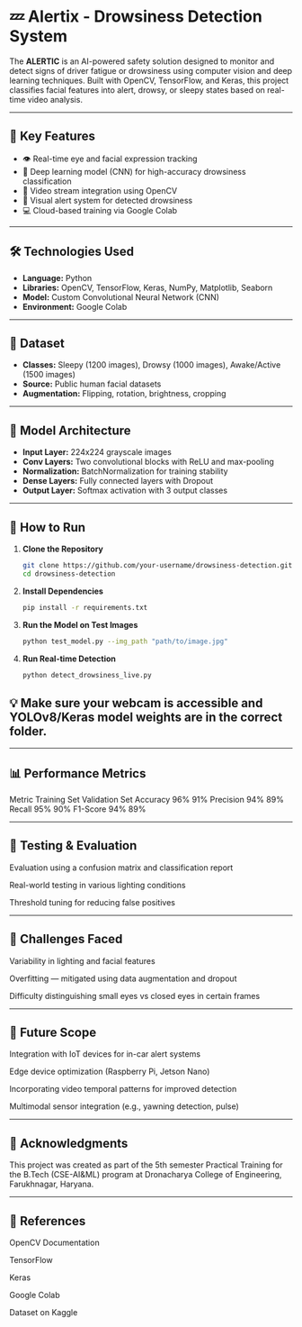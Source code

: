 # 💤 Alertix - Drowsiness Detection System

The **ALERTIC** is an AI-powered safety solution designed to monitor and detect signs of driver fatigue or drowsiness using computer vision and deep learning techniques. Built with OpenCV, TensorFlow, and Keras, this project classifies facial features into alert, drowsy, or sleepy states based on real-time video analysis.

---

## 📌 Key Features

- 👁️ Real-time eye and facial expression tracking
- 🤖 Deep learning model (CNN) for high-accuracy drowsiness classification
- 🎥 Video stream integration using OpenCV
- 🔔 Visual alert system for detected drowsiness
- 💻 Cloud-based training via Google Colab

---

## 🛠️ Technologies Used

- **Language:** Python
- **Libraries:** OpenCV, TensorFlow, Keras, NumPy, Matplotlib, Seaborn
- **Model:** Custom Convolutional Neural Network (CNN)
- **Environment:** Google Colab

---

## 🧠 Dataset

- **Classes:** Sleepy (1200 images), Drowsy (1000 images), Awake/Active (1500 images)
- **Source:** Public human facial datasets
- **Augmentation:** Flipping, rotation, brightness, cropping

---

## 🧱 Model Architecture

- **Input Layer:** 224x224 grayscale images
- **Conv Layers:** Two convolutional blocks with ReLU and max-pooling
- **Normalization:** BatchNormalization for training stability
- **Dense Layers:** Fully connected layers with Dropout
- **Output Layer:** Softmax activation with 3 output classes

---

## 🚀 How to Run

1. **Clone the Repository**
   ```bash
   git clone https://github.com/your-username/drowsiness-detection.git
   cd drowsiness-detection
2. **Install Dependencies**
   ```bash 
   pip install -r requirements.txt
3. **Run the Model on Test Images**
   ```bash
   python test_model.py --img_path "path/to/image.jpg"
4. **Run Real-time Detection**
   ```bash 
   python detect_drowsiness_live.py

## 💡 Make sure your webcam is accessible and YOLOv8/Keras model weights are in the correct folder.

---

## 📊 Performance Metrics
Metric	Training Set	Validation Set
Accuracy	96%	91%
Precision	94%	89%
Recall	95%	90%
F1-Score	94%	89%

---

## 🧪 Testing & Evaluation
Evaluation using a confusion matrix and classification report

Real-world testing in various lighting conditions

Threshold tuning for reducing false positives

---

## 🧩 Challenges Faced
Variability in lighting and facial features

Overfitting — mitigated using data augmentation and dropout

Difficulty distinguishing small eyes vs closed eyes in certain frames

---

## 🔮 Future Scope
Integration with IoT devices for in-car alert systems

Edge device optimization (Raspberry Pi, Jetson Nano)

Incorporating video temporal patterns for improved detection

Multimodal sensor integration (e.g., yawning detection, pulse)

---

## 🙌 Acknowledgments
This project was created as part of the 5th semester Practical Training for the B.Tech (CSE-AI&ML) program at Dronacharya College of Engineering, Farukhnagar, Haryana.

---

## 🔗 References
OpenCV Documentation

TensorFlow

Keras

Google Colab

Dataset on Kaggle
